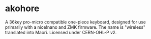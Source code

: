 # akohore
A 36key pro-micro compatible one-piece keyboard, designed for use primarily with a nice!nano and ZMK firmware. The name is "wireless" translated into Maori. Licensed under CERN-OHL-P v2. 
